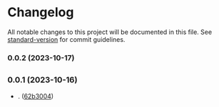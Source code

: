 # Changelog

All notable changes to this project will be documented in this file. See [standard-version](https://github.com/conventional-changelog/standard-version) for commit guidelines.

### 0.0.2 (2023-10-17)

## <small>0.0.1 (2023-10-16)</small>

* . ([62b3004](https://github.com/SteveMoya/Portafolio-Web/commit/62b3004))
